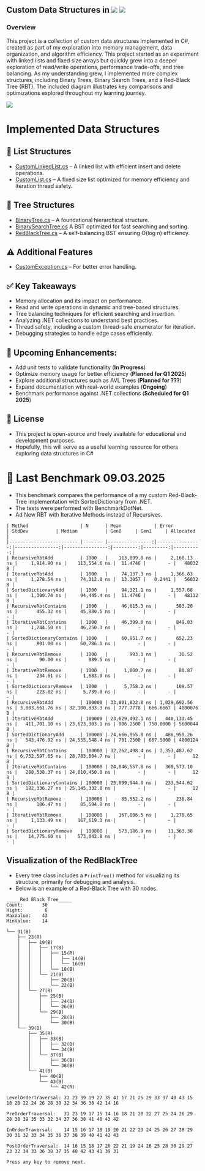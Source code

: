 ## Custom Data Structures in <img src="https://img.shields.io/badge/-C%23-239120?style=plastic&logo=csharp&logoColor=black"> <img src="https://img.shields.io/badge/-.NET-512BD4?style=plastic&logo=dotnet&logoColor=black">
### Overview
This project is a collection of custom data structures implemented in C#, created as part of my exploration into memory management, data organization, and algorithm efficiency.
This project started as an experiment with linked lists and fixed size arrays but quickly grew into a deeper exploration of read/write operations, performance trade-offs, and tree balancing.
As my understanding grew, I implemented more complex structures, including Binary Trees, Binary Search Trees, and a Red-Black Tree (RBT).
The included diagram illustrates key comparisons and optimizations explored throughout my learning journey.

![](https://github.com/0xD4nny/Datastructures/releases/download/v1.0.0/Datastructures.png)

# Implemented Data Structures

## 📃 List Structures
- [CustomLinkedList.cs](https://github.com/0xD4nny/Datastructures/blob/main/Datastructures/CustomLinkedList.cs) – A linked list with efficient insert and delete operations.
- [CustomList.cs](https://github.com/0xD4nny/Datastructures/blob/main/Datastructures/CustomList.cs) – A fixed size list optimized for memory efficiency and iteration thread safety.

## 🌳 Tree Structures
- [BinaryTree.cs](https://github.com/0xD4nny/Datastructures/blob/main/Datastructures/BinaryTree.cs) – A foundational hierarchical structure.
- [BinarySearchTree.cs](https://github.com/0xD4nny/Datastructures/blob/main/Datastructures/BinarySearchTree.cs) A BST optimized for fast searching and sorting.
- [RedBlackTree.cs](https://github.com/0xD4nny/Datastructures/blob/main/Datastructures/RedBlackTree.cs) – A self-balancing BST ensuring O(log n) efficiency.

## ⚠️ Additional Features
- [CustomException.cs](https://github.com/0xD4nny/Datastructures/blob/main/Datastructures/CustomExceptions.cs) – For better error handling.

## ✅ Key Takeaways
- Memory allocation and its impact on performance.
- Read and write operations in dynamic and tree-based structures.
- Tree balancing techniques for efficient searching and insertion.
- Analyzing .NET collections to understand best practices.
- Thread safety, including a custom thread-safe enumerator for iteration.
- Debugging strategies to handle edge cases efficiently.
  
## 🚀 Upcoming Enhancements:
- Add unit tests to validate functionality (**In Progress**)
- Optimize memory usage for better efficiency (**Planned for Q1 2025**)
- Explore additional structures such as AVL Trees (**Planned for ???**)
- Expand documentation with real-world examples (**Ongoing**)
- Benchmark performance against .NET collections (**Scheduled for Q1 2025**)

## 📖 License
- This project is open-source and freely available for educational and development purposes.
- Hopefully, this will serve as a useful learning resource for others exploring data structures in C#


# 🚀 Last Benchmark 09.03.2025
- This benchmark compares the performance of a my custom Red-Black-Tree implementation with SortedDictionary from .NET. 
- The tests were performed with BenchmarkDotNet.
- Ad New RBT with Iterative Methods instead of Recursives.
```
| Method                   | N      | Mean            | Error           | StdDev          | Median          | Gen0     | Gen1     | Allocated |
|------------------------- |------- |----------------:|----------------:|----------------:|----------------:|---------:|---------:|----------:|
| RecursiveRbtAdd          | 1000   |    113,899.0 ns |     2,160.13 ns |     1,914.90 ns |    113,554.6 ns |  11.4746 |        - |   48032 B |
| IterativeRbtAdd          | 1000   |     74,137.3 ns |     1,366.83 ns |     1,278.54 ns |     74,312.0 ns |  13.3057 |   0.2441 |   56032 B |
| SortedDictionaryAdd      | 1000   |     94,321.1 ns |     1,557.68 ns |     1,300.74 ns |     94,445.4 ns |  11.4746 |        - |   48112 B |
| RecursiveRbtContains     | 1000   |     46,015.3 ns |       583.20 ns |       455.32 ns |     45,880.5 ns |        - |        - |         - |
| IterativeRbtContains     | 1000   |     46,399.0 ns |       849.03 ns |     1,244.50 ns |     46,250.3 ns |        - |        - |         - |
| SortedDictionaryContains | 1000   |     60,951.7 ns |       652.23 ns |       801.00 ns |     60,786.1 ns |        - |        - |         - |
| RecursiveRbtRemove       | 1000   |        993.1 ns |        30.52 ns |        90.00 ns |        989.5 ns |        - |        - |         - |
| IterativeRbtRemove       | 1000   |      1,800.7 ns |        80.87 ns |       234.61 ns |      1,683.9 ns |        - |        - |         - |
| SortedDictionaryRemove   | 1000   |      5,758.2 ns |       109.57 ns |       223.82 ns |      5,739.0 ns |        - |        - |         - |
| RecursiveRbtAdd          | 100000 | 33,001,022.8 ns | 1,029,692.56 ns | 3,003,661.76 ns | 32,100,833.3 ns | 777.7778 | 666.6667 | 4800076 B |
| IterativeRbtAdd          | 100000 | 23,629,492.1 ns |   440,133.45 ns |   411,701.10 ns | 23,623,303.1 ns | 906.2500 | 750.0000 | 5600044 B |
| SortedDictionaryAdd      | 100000 | 24,666,955.8 ns |   488,959.26 ns |   543,476.92 ns | 24,555,548.4 ns | 781.2500 | 687.5000 | 4800124 B |
| RecursiveRbtContains     | 100000 | 32,262,498.4 ns | 2,353,487.62 ns | 6,752,597.65 ns | 28,783,804.7 ns |        - |        - |      12 B |
| IterativeRbtContains     | 100000 | 24,046,557.8 ns |   369,573.10 ns |   288,538.37 ns | 24,010,450.0 ns |        - |        - |      12 B |
| SortedDictionaryContains | 100000 | 25,099,944.0 ns |   233,544.62 ns |   182,336.27 ns | 25,145,332.8 ns |        - |        - |      12 B |
| RecursiveRbtRemove       | 100000 |     85,552.2 ns |       238.84 ns |       186.47 ns |     85,594.8 ns |        - |        - |         - |
| IterativeRbtRemove       | 100000 |    167,806.5 ns |     1,278.65 ns |     1,133.49 ns |    167,619.3 ns |        - |        - |         - |
| SortedDictionaryRemove   | 100000 |    573,186.9 ns |    11,363.38 ns |    14,775.60 ns |    573,042.8 ns |        - |        - |         - |
```

## Visualization of the RedBlackTree
- Every tree class includes a `PrintTree()` method for visualizing its structure, primarily for debugging and analysis. 
- Below is an example of a Red-Black Tree with 30 nodes.

```
_____Red Black Tree_____
Count:       30
Hight:        6
MaxValue:    43
MinValue:    14

└── 31(B)
    ├── 23(R)
    │   ├── 19(B)
    │   │   ├── 17(B)
    │   │   │   ├── 15(R)
    │   │   │   │   ├── 14(B)
    │   │   │   │   └── 16(B)
    │   │   │   └── 18(B)
    │   │   └── 21(B)
    │   │       ├── 20(B)
    │   │       └── 22(B)
    │   └── 27(B)
    │       ├── 25(B)
    │       │   ├── 24(B)
    │       │   └── 26(B)
    │       └── 29(B)
    │           ├── 28(B)
    │           └── 30(B)
    └── 39(B)
        ├── 35(R)
        │   ├── 33(B)
        │   │   ├── 32(B)
        │   │   └── 34(B)
        │   └── 37(B)
        │       ├── 36(B)
        │       └── 38(B)
        └── 41(B)
            ├── 40(B)
            └── 43(B)
                └── 42(R)

LevelOrderTraversal: 31 23 39 19 27 35 41 17 21 25 29 33 37 40 43 15 18 20 22 24 26 28 30 32 34 36 38 42 14 16

PreOrderTraversal:   31 23 19 17 15 14 16 18 21 20 22 27 25 24 26 29 28 30 39 35 33 32 34 37 36 38 41 40 43 42

InOrderTraversal:    14 15 16 17 18 19 20 21 22 23 24 25 26 27 28 29 30 31 32 33 34 35 36 37 38 39 40 41 42 43

PostOrderTraversal:  14 16 15 18 17 20 22 21 19 24 26 25 28 30 29 27 23 32 34 33 36 38 37 35 40 42 43 41 39 31

Press any key to remove next.
```
